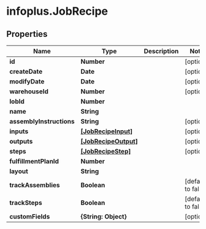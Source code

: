 # infoplus.JobRecipe

## Properties
Name | Type | Description | Notes
------------ | ------------- | ------------- | -------------
**id** | **Number** |  | [optional] 
**createDate** | **Date** |  | [optional] 
**modifyDate** | **Date** |  | [optional] 
**warehouseId** | **Number** |  | [optional] 
**lobId** | **Number** |  | 
**name** | **String** |  | 
**assemblyInstructions** | **String** |  | [optional] 
**inputs** | [**[JobRecipeInput]**](JobRecipeInput.md) |  | [optional] 
**outputs** | [**[JobRecipeOutput]**](JobRecipeOutput.md) |  | [optional] 
**steps** | [**[JobRecipeStep]**](JobRecipeStep.md) |  | [optional] 
**fulfillmentPlanId** | **Number** |  | 
**layout** | **String** |  | 
**trackAssemblies** | **Boolean** |  | [default to false]
**trackSteps** | **Boolean** |  | [default to false]
**customFields** | **{String: Object}** |  | [optional] 


